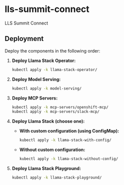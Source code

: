 # lls-summit-connect
LLS Summit Connect

## Deployment

Deploy the components in the following order:

1. **Deploy Llama Stack Operator:**
   ```bash
   kubectl apply -k llama-stack-operator/
   ```

2. **Deploy Model Serving:**
   ```bash
   kubectl apply -k model-serving/
   ```

3. **Deploy MCP Servers:**
   ```bash
   kubectl apply -k mcp-servers/openshift-mcp/
   kubectl apply -k mcp-servers/slack-mcp/
   ```

4. **Deploy Llama Stack (choose one):**
   - **With custom configuration (using ConfigMap):**
     ```bash
     kubectl apply -k llama-stack-with-config/
     ```
   - **Without custom configuration:**
     ```bash
     kubectl apply -k llama-stack-without-config/
     ```

5. **Deploy Llama Stack Playground:**
   ```bash
   kubectl apply -k llama-stack-playground/
   ```
